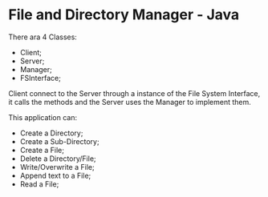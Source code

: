 # File and Directory Manager - Java

There ara 4 Classes:

- Client;
- Server;
- Manager;
- FSInterface;

Client connect to the Server through a instance of the File System Interface, it calls the methods and the Server uses the Manager to implement them.

This application can:
- Create a Directory;
- Create a Sub-Directory;
- Create a File;
- Delete a Directory/File;
- Write/Overwrite a File;
- Append text to a File;
- Read a File;
